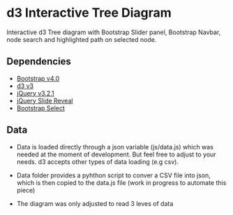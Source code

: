 # d3 Interactive Tree Diagram
Interactive d3 Tree diagram with Bootstrap Slider panel, Bootstrap Navbar, node search and highlighted path on selected node.

## Dependencies
- [Bootstrap v4.0](https://getbootstrap.com/docs/4.2/getting-started/introduction/)
- [d3 v3](https://github.com/d3/d3)
- [jQuery v3.2.1](https://jquery.com/)
- [jQuery Slide Reveal](https://nnattawat.github.io/slideReveal/)
- [Bootstrap Select](https://developer.snapappointments.com/bootstrap-select/)

## Data
- Data is loaded directly through a json variable (js/data.js) which was needed at the moment of development. But feel free to adjust to your needs. d3 accepts other types of data loading (e.g csv).

- Data folder provides a pyhthon script to conver a CSV file into json, which is then copied to the data.js file (work in progress to automate this piece)

- The diagram was only adjusted to read 3 leves of data
